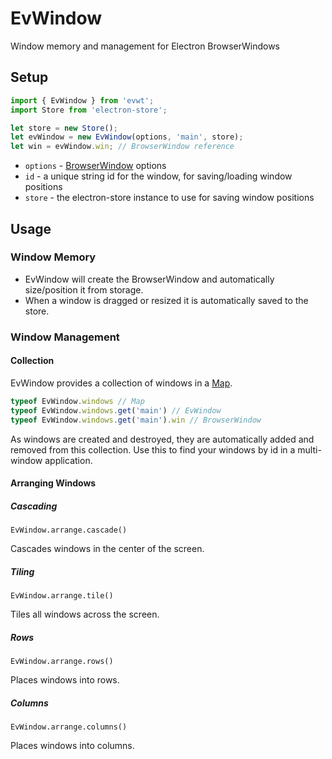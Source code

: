 # EvWindow

Window memory and management for Electron BrowserWindows

## Setup

```js
import { EvWindow } from 'evwt';
import Store from 'electron-store';

let store = new Store();
let evWindow = new EvWindow(options, 'main', store);
let win = evWindow.win; // BrowserWindow reference
```

- `options` - [BrowserWindow](https://www.electronjs.org/docs/api/browser-window) options
- `id` - a unique string id for the window, for saving/loading window positions
- `store` - the electron-store instance to use for saving window positions


## Usage

### Window Memory

* EvWindow will create the BrowserWindow and automatically size/position it from storage.
* When a window is dragged or resized it is automatically saved to the store.

### Window Management

#### Collection
EvWindow provides a collection of windows in a [Map](https://developer.mozilla.org/en-US/docs/Web/JavaScript/Reference/Global_Objects/Map).

```js
typeof EvWindow.windows // Map
typeof EvWindow.windows.get('main') // EvWindow
typeof EvWindow.windows.get('main').win // BrowserWindow
```

As windows are created and destroyed, they are automatically added and removed from this collection. Use this to find your windows by id in a multi-window application.

#### Arranging Windows

##### Cascading

`EvWindow.arrange.cascade()`

Cascades windows in the center of the screen.

##### Tiling

`EvWindow.arrange.tile()`

Tiles all windows across the screen.

##### Rows

`EvWindow.arrange.rows()`

Places windows into rows.

##### Columns

`EvWindow.arrange.columns()`

Places windows into columns.
